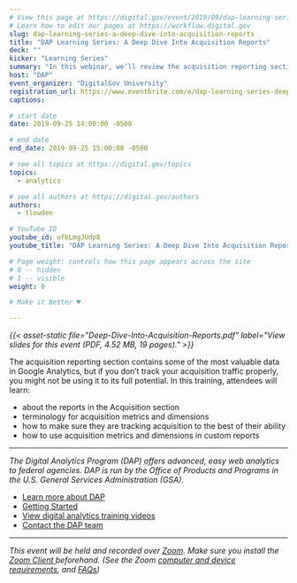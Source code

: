 ```yaml
---
# View this page at https://digital.gov/event/2019/09/dap-learning-series-a-deep-dive
# Learn how to edit our pages at https://workflow.digital.gov
slug: dap-learning-series-a-deep-dive-into-acquisition-reports
title: "DAP Learning Series: A Deep Dive Into Acquisition Reports"
deck: ""
kicker: "Learning Series"
summary: "In this webinar, we’ll review the acquisition reporting section in-depth, and discuss usefulness of reports and where there may be gaps in data."
host: "DAP"
event_organizer: "DigitalGov University"
registration_url: https://www.eventbrite.com/e/dap-learning-series-deep-dive-acquisition-reports-registration-59347581213
captions: 

# start date
date: 2019-09-25 14:00:00 -0500

# end date
end_date: 2019-09-25 15:00:00 -0500

# see all topics at https://digital.gov/topics
topics: 
  - analytics

# see all authors at https://digital.gov/authors
authors: 
  - tlowden

# YouTube ID
youtube_id: ufbLmgJUdp8
youtube_title: "DAP Learning Series: A Deep Dive Into Acquisition Reports"

# Page weight: controls how this page appears across the site
# 0 -- hidden
# 1 -- visible
weight: 0

# Make it better ♥

---
```


_{{< asset-static file="Deep-Dive-Into-Acquisition-Reports.pdf" label="View slides for this event (PDF, 4.52 MB, 19 pages)." >}}_

The acquisition reporting section contains some of the most valuable data in Google Analytics, but if you don’t track your acquisition traffic properly, you might not be using it to its full potential. In this training, attendees will learn:

- about the reports in the Acquisition section
- terminology for acquisition metrics and dimensions
- how to make sure they are tracking acquisition to the best of their ability
- how to use acquisition metrics and dimensions in custom reports

---

_The Digital Analytics Program (DAP) offers advanced, easy web analytics to federal agencies. DAP is run by the Office of Products and Programs in the U.S. General Services Administration (GSA)._

- [Learn more about DAP](https://www.digitalgov.gov/services/dap/)
- [Getting Started](https://github.com/digital-analytics-program/gov-wide-code)
- [View digital analytics training videos](https://www.youtube.com/playlist?list=PLd9b-GuOJ3nFwlyvLFUtmDpYFKezhot8P)
- [Contact the DAP team](mailto:dap@support.digitalgov.gov)

---

_This event will be held and recorded over [Zoom](https://www.zoom.us/). Make sure you install the [Zoom Client ](https://zoom.us/download#client&#95;4meeting) beforehand. (See the Zoom [computer and device requirements](https://support.zoom.us/hc/en-us/articles/201362023-System-Requirements-for-PC-Mac-and-Linux), and [FAQs](https://support.zoom.us/hc/en-us/sections/200277708-Frequently-Asked-Questions))_
